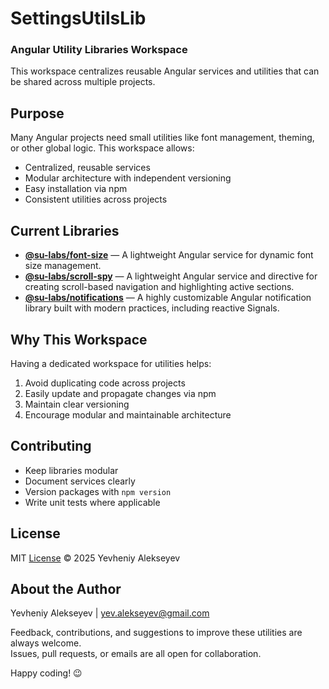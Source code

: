 # SettingsUtilsLib
### Angular Utility Libraries Workspace

This workspace centralizes reusable Angular services and utilities that can be shared across multiple projects.

## Purpose

Many Angular projects need small utilities like font management, theming, or other global logic. This workspace allows:

- Centralized, reusable services
- Modular architecture with independent versioning
- Easy installation via npm
- Consistent utilities across projects

## Current Libraries

* [**@su-labs/font-size**](https://github.com/Greezaaa/settings-utils-lib/blob/main/projects/su-labs/font-size/README.md) — A lightweight Angular service for dynamic font size management.
* [**@su-labs/scroll-spy**](https://github.com/Greezaaa/settings-utils-lib/blob/main/projects/su-labs/scroll-spy/README.md) — A lightweight Angular service and directive for creating scroll-based navigation and highlighting active sections.
* [**@su-labs/notifications**](https://github.com/Greezaaa/settings-utils-lib/blob/main/projects/su-labs/notifications/README.md) — A highly customizable Angular notification library built with modern practices, including reactive Signals.
## Why This Workspace

Having a dedicated workspace for utilities helps:

1. Avoid duplicating code across projects
2. Easily update and propagate changes via npm
3. Maintain clear versioning
4. Encourage modular and maintainable architecture

## Contributing

- Keep libraries modular
- Document services clearly
- Version packages with `npm version`
- Write unit tests where applicable

## License

MIT [License](https://github.com/Greezaaa/settings-utils-lib/blob/main/LICENSE) © 2025 Yevheniy Alekseyev



## About the Author

Yevheniy Alekseyev | [yev.alekseyev@gmail.com](mailto:yev.alekseyev@gmail.com)

Feedback, contributions, and suggestions to improve these utilities are always welcome.  
Issues, pull requests, or emails are all open for collaboration.

Happy coding! 😉

